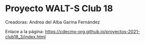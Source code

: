 # Proyecto WALT-S Club 18
Creadoras: Andrea del Alba Garma Fernández

Enlace a la página: https://cdecmx-org.github.io/proyectos-2021-club18_3/index.html
